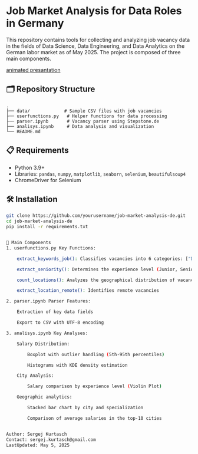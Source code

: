 # Job Market Analysis for Data Roles in Germany

This repository contains tools for collecting and analyzing job vacancy data in the fields of Data Science, Data Engineering, and Data Analytics on the German labor market as of May 2025. The project is composed of three main components.

[animated presantation](https://www.canva.com/design/DAGmhhPECdw/xUmQccJ-yWj_3aLX_UcmkQ/edit?utm_content=DAGmhhPECdw&utm_campaign=designshare&utm_medium=link2&utm_source=sharebutton)


## 🗂 Repository Structure

    .
    ├── data/             # Sample CSV files with job vacancies
    ├── userfunctions.py   # Helper functions for data processing
    ├── parser.ipynb       # Vacancy parser using Stepstone.de
    ├── analisys.ipynb     # Data analysis and visualization
    └── README.md


## 📋 Requirements

- Python 3.9+
- Libraries: `pandas`, `numpy`, `matplotlib`, `seaborn`, `selenium`, `beautifulsoup4`
- ChromeDriver for Selenium

## 🛠 Installation

```bash
git clone https://github.com/yourusername/job-market-analysis-de.git
cd job-market-analysis-de
pip install -r requirements.txt


🧩 Main Components
1. userfunctions.py Key Functions:

    extract_keywords_job(): Classifies vacancies into 6 categories: ["Data scientist", "Data analyst", "Data engineer", ...]

    extract_seniority(): Determines the experience level (Junior, Senior, Lead)

    count_locations(): Analyzes the geographical distribution of vacancies

    extract_location_remote(): Identifies remote vacancies

2. parser.ipynb Parser Features:

    Extraction of key data fields

    Export to CSV with UTF-8 encoding

3. analisys.ipynb Key Analyses:

    Salary Distribution:

        Boxplot with outlier handling (5th-95th percentiles)

        Histograms with KDE density estimation

    City Analysis:

        Salary comparison by experience level (Violin Plot)

    Geographic analytics:

        Stacked bar chart by city and specialization

        Comparison of average salaries in the top-10 cities


Author: Sergej Kurtasch 
Contact: sergej.kurtasch@gmail.com 
LastUpdated: May 5, 2025